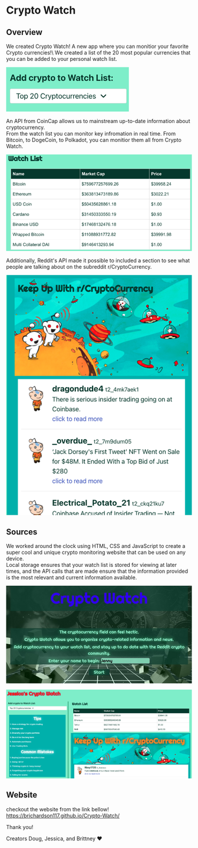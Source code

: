 # Crypto Watch

## Overview
We created Crypto Watch! A new app where you can monitior your favorite Crypto currencies!\ 
We created a list of the 20 most popular currencies that you can be added to your personal watch list.

![dropdown-menu](assets/images/dropdown.png)

An API from CoinCap allows us to mainstream up-to-date information about cryptocurrency.\
From the watch list  you can monitor key infromation in real time. 
From Bitcoin, to DogeCoin, to Polkadot, you can monitior them all from Crypto Watch.

![watchlist](assets/images/watchlist.png)

Additionally, Reddit's API made it possible to included a section to see what people are talking about on the subreddit r/CryptoCurrency.

![reddit-updates](assets/images/redditupdates.png)

## Sources
We worked around the clock using HTML, CSS and JavaScript to create a super cool and unique crypto monitoring website that can be used on any device.\
Local storage ensures that your watch list is stored for viewing at later times, and the API calls that are made ensure that the information provided is the most relevant and current information available.

![Image of main page](./assets/images/page1.jpg)

![Image of Watch page](./assets/images/page2.png)

## Website 
checkout the website from the link bellow!
https://brichardson117.github.io/Crypto-Watch/ 


Thank you!

Creators Doug, Jessica, and Brittney ❤️
